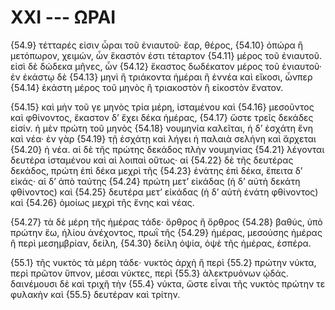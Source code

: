 # XXI --- ΩΡΑΙ

{54.9} τέτταρές εἰσιν ὧραι τοῦ ἐνιαυτοῦ· ἔαρ, θέρος, {54.10} ὀπώρα ἢ μετόπωρον, χειμών, ὧν ἕκαστόν ἐστι τέταρτον {54.11} μέρος τοῦ ἐνιαυτοῦ. εἰσὶ δὲ δώδεκα μῆνες, ὧν {54.12} ἕκαστος δωδέκατον μέρος τοῦ ἐνιαυτοῦ· ἐν ἑκάστῳ δὲ {54.13} μηνὶ ἢ τριάκοντα ἡμέραι ἢ ἐννέα καὶ εἴκοσι, ὧνπερ {54.14} ἑκάστη μέρος τοῦ μηνὸς ἢ τριακοστὸν ἢ εἰκοστὸν ἔνατον.

{54.15} καὶ μὴν τοῦ γε μηνὸς τρία μέρη, ἱσταμένου καὶ {54.16} μεσοῦντος καὶ φθίνοντος, ἕκαστον δ’ ἔχει δέκα ἡμέρας, {54.17} ὥστε τρεῖς δεκάδες εἰσίν. ἡ μὲν πρώτη τοῦ μηνὸς {54.18} νουμηνία καλεῖται, ἡ δ’ ἐσχάτη ἕνη καὶ νέα· ἐν γὰρ {54.19} τῇ ἐσχάτῃ καὶ λήγει ἡ παλαιὰ σελήνη καὶ ἄρχεται {54.20} ἡ νέα. αἱ δὲ τῆς πρώτης δεκάδος πλὴν νουμηνίας {54.21} λέγονται δευτέρα ἱσταμένου καὶ αἱ λοιπαὶ οὕτως· αἱ {54.22} δὲ τῆς δευτέρας δεκάδος, πρώτη ἐπὶ δέκα μεχρὶ τῆς {54.23} ἐνάτης ἐπὶ δέκα, ἔπειτα δ’ εἰκάς· αἱ δ’ ἀπὸ ταύτης {54.24} πρώτη μετ’ εἰκάδας (ἡ δ’ αὐτὴ δεκάτη φθίνοντος) καὶ {54.25} δευτέρα μετ’ εἰκάδας (ἡ δ’ αὐτὴ ἐνάτη φθίνοντος) καὶ {54.26} ὁμοίως μεχρὶ τῆς ἕνης καὶ νέας.

{54.27} τὰ δὲ μέρη τῆς ἡμέρας τάδε· ὄρθρος ἢ ὄρθρος {54.28} βαθύς, ὐπὸ πρώτην ἕω, ἡλίου ἀνέχοντος, πρωῒ τῆς {54.29} ἡμέρας, μεσούσης ἡμέρας ἢ περὶ μεσημβρίαν, δείλη, {54.30} δείλη ὀψία, ὀψὲ τῆς ἡμέρας, ἑσπέρα.

{55.1} τῆς νυκτὸς τὰ μέρη τάδε· νυκτὸς ἀρχὴ ἢ περὶ {55.2} πρώτην νύκτα, περὶ πρῶτον ὕπνον, μέσαι νύκτες, περὶ {55.3} ἀλεκτρυόνων ᾠδάς. δαινέμουσι δὲ καὶ τριχῆ τὴν {55.4} νύκτα, ὥστε εἶναι τῆς νυκτὸς πρώτην τε φυλακὴν καὶ {55.5} δευτέραν καὶ τρίτην.
